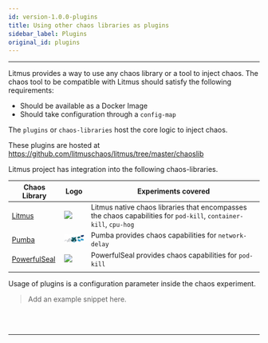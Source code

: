 ```yaml
---
id: version-1.0.0-plugins 
title: Using other chaos libraries as plugins
sidebar_label: Plugins 
original_id: plugins
---
```

------

Litmus provides a way to use any chaos library or a tool to inject chaos. The chaos tool to be compatible with Litmus should satisfy the following requirements:

- Should be available as a Docker Image
- Should take configuration through a `config-map`

The `plugins` or `chaos-libraries` host the core logic to inject chaos. 

These plugins are hosted at https://github.com/litmuschaos/litmus/tree/master/chaoslib

Litmus project has integration into the following chaos-libraries.

| Chaos Library                                                | Logo                                                         | Experiments covered                                          |
| ------------------------------------------------------------ | ------------------------------------------------------------ | ------------------------------------------------------------ |
| <a href="https://github.com/litmuschaos/litmus" target="_blank">Litmus</a> | <img src="https://camo.githubusercontent.com/953211f24c1c246f7017703f67b9779e4589bf76/68747470733a2f2f6c616e6473636170652e636e63662e696f2f6c6f676f732f6c69746d75732e737667" width="50"> | Litmus native chaos libraries that encompasses the chaos capabilities for `pod-kill`, `container-kill`, `cpu-hog` |
| <a href="https://github.com/alexei-led/pumba" target="_blank">Pumba</a> | <img src="https://github.com/alexei-led/pumba/raw/master/docs/img/pumba_logo.png" width="50"> | Pumba provides chaos capabilities for `network-delay`         |
| <a href="https://github.com/bloomberg/powerfulseal" target="_blank">PowerfulSeal</a> | <img src="https://github.com/bloomberg/powerfulseal/raw/master/media/powerful-seal.png" width="50"> | PowerfulSeal provides chaos capabilities for `pod-kill`       |
|                                                              |                                                              |                                                              |



Usage of plugins is a configuration parameter inside the chaos experiment. 

> Add an example snippet here.

<br>

<br>

<hr>

<br>

<br>

<!-- Global site tag (gtag.js) - Google Analytics -->

<script async src="https://www.googletagmanager.com/gtag/js?id=UA-92076314-12"></script>
<script>
  window.dataLayer = window.dataLayer || [];
  function gtag(){dataLayer.push(arguments);}
  gtag('js', new Date());

  gtag('config', 'UA-92076314-12');
</script>

